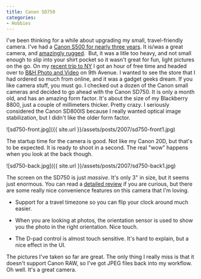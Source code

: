 ```yaml
---
title: Canon SD750
categories:
- Hobbies
---
```


I've been thinking for a while about upgrading my small, travel-friendly camera. I've had a [Canon S500 for nearly three years](/thingelstad/canon-powershot-s500). It is/was a great camera, and [amazingly rugged](/thingelstad/fiasco).  But, it was a litle too heavy, and not small enough to slip into your shirt pocket so it wasn't great for fun, light pictures on the go. On my [recent trip to NY](/thingelstad/stranded-in-new-york) I got an hour of free time and headed over to [B&H Photo and Video](http://www.bhphotovideo.com/) on 9th Avenue. I wanted to see the store that I had ordered so much from online, and it was a gadget geeks dream. If you like camera stuff, you must go.
I checked out a dozen of the Canon small cameras and decided to go ahead with the Canon SD750. It is only a month old, and has an amazing form factor. It's about the size of my Blackberry 8800, just a couple of millimeters thicker. Pretty crazy. I seriously considered the Canon SD800IS because I really wanted optical image stabilization, but I didn't like the older form factor.

![sd750-front.jpg]({{ site.url }}/assets/posts/2007/sd750-front1.jpg)

The startup time for the camera is good. Not like my Canon 20D, but that's to be expected. It is ready to shoot in a second. The real "wow" happens when you look at the back though.

![sd750-back.jpg]({{ site.url }}/assets/posts/2007/sd750-back1.jpg)

The screen on the SD750 is just _massive_. It's only 3" in size, but it seems just enormous. You can read a [detailed review](http://www.dpreview.com/news/0702/07022202canonsd750sd1000.asp) if you are curious, but there are some really nice convenience features on this camera that I'm loving.



  * Support for a travel timezone so you can flip your clock around much easier.


  * When you are looking at photos, the orientation sensor is used to show you the photo in the right orientation. Nice touch.


  * The D-pad control is almost touch sensitive. It's hard to explain, but a nice effect in the UI.

The pictures I've taken so far are great. The only thing I really miss is that it doesn't support Canon RAW, so I've got JPEG files back into my workflow. Oh well. It's a great camera.
